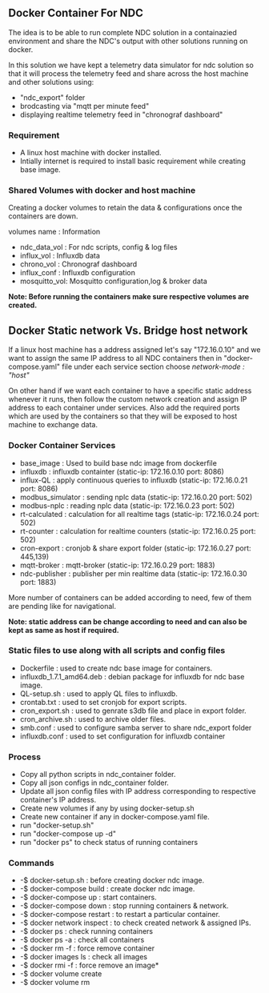 ## Docker Container For NDC ##

The idea is to be able to run complete NDC solution in a containazied environment and share the NDC's output with other solutions running on docker.

In this solution we have kept a telemetry data simulator for ndc solution so that it will process the telemetry feed and share across the host machine and other solutions using:
* "ndc_export" folder
* brodcasting via "mqtt per minute feed"
* displaying realtime telemetry feed in "chronograf dashboard"

### Requirement ###

* A linux host machine with docker installed.
* Intially internet is required to install basic requirement while creating base image.


### Shared Volumes with docker and host machine ###

Creating a docker volumes to retain the data & configurations once the containers are down.

   volumes name : Information
*  ndc_data_vol : For ndc scripts, config & log files
*  influx_vol   : Influxdb data 
*  chrono_vol   : Chronograf dashboard
*  influx_conf  : Influxdb configuration
*  mosquitto_vol: Mosquitto configuration,log & broker data

**Note: Before running the containers make sure respective volumes are created.**


## Docker Static network Vs. Bridge host network ###

If a linux host machine has a address assigned let's say "172.16.0.10" and we want to assign the same IP address to all NDC containers then in "docker-compose.yaml" file under each service section choose *network-mode : "host"*

On other hand if we want each container to have a specific static address whenever it runs, then follow the custom network creation and assign IP address to each container under services. Also add the required ports which are used by the containers so that they will be exposed to host machine to exchange data. 

### Docker Container Services ###

* base_image 		: Used to build base ndc image from dockerfile
* influxdb   		: influxdb containter 						(static-ip: 172.16.0.10 port: 8086)
* influx-QL 		: apply continuous queries to influxdb 		(static-ip: 172.16.0.21 port: 8086)
* modbus_simulator  : sending nplc data   						(static-ip: 172.16.0.20 port: 502)
* modbus-nplc       : reading nplc data 						(static-ip: 172.16.0.23 port: 502)
* rt-calculated		: calculation for all realtime tags			(static-ip: 172.16.0.24 port: 502)
* rt-counter		: calculation for realtime counters			(static-ip: 172.16.0.25 port: 502)
* cron-export		: cronjob & share export folder 			(static-ip: 172.16.0.27 port: 445,139)
* mqtt-broker		: mqtt-broker								(static-ip: 172.16.0.29 port: 1883)
* ndc-publisher		: publisher per min realtime data 			(static-ip: 172.16.0.30 port: 1883)

More number of containers can be added according to need, few of them are pending like for navigational.

**Note: static address can be change according to need and can also be kept as same as host if required.**

### Static files to use along with all scripts and config files ###

* Dockerfile      : used to create ndc base image for containers.
* influxdb_1.7.1_amd64.deb : debian package for influxdb for ndc base image.
* QL-setup.sh     : used to apply QL files to influxdb.
* crontab.txt     : used to set cronjob for export scripts.
* cron_export.sh  : used to genrate s3db file and place in export folder.
* cron_archive.sh : used to archive older files.
* smb.conf 		  : used to configure samba server to share ndc_export folder
* influxdb.conf   : used to set configuration for influxdb container

### Process ###

* Copy all python scripts in ndc_container folder.
* Copy all json configs in ndc_container folder.
* Update all json config files with IP address corresponding to respective container's IP address.
* Create new volumes if any by using docker-setup.sh
* Create new container if any in docker-compose.yaml file.
* run "docker-setup.sh"
* run "docker-compose up -d"
* run "docker ps" to check status of running containers


### Commands ###

* -$ docker-setup.sh      : before creating docker ndc image.
* -$ docker-compose build : create docker ndc image.
* -$ docker-compose up    : start containers.
* -$ docker-compose down  : stop running containers & network.
* -$ docker-compose restart <service-name> : to restart a particular container.
* -$ docker network inspect <network-name> : to check created network & assigned IPs.
* -$ docker ps    : check running containers
* -$ docker ps -a : check all containers
* -$ docker rm -f <container-id> : force remove container
* -$ docker images ls         : check all images
* -$ docker rmi -f <image-id> : force remove an image*
* -$ docker volume create <volume-name>
* -$ docker volume rm <volume-name>

